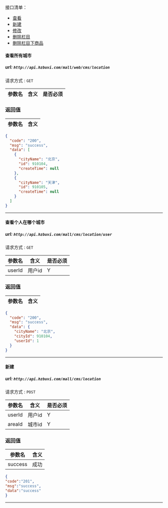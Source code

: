 接口清单：
- [查看](#查看)
- [新建](#新建)
- [修改](#修改)
- [删除栏目](#删除栏目)
- [删除栏目下商品](#删除栏目下商品)


#### 查看所有城市

##### url: `http://api.hzbuvi.com/mall/web/cms/location`
请求方式 : `GET`

参数名    | 含义    | 是否必须
-------|--------|-----

###  返回值

参数名  | 含义
-------------|-------------

```json
{
  "code": "200",
  "msg": "success",
  "data": [
    {
      "cityName": "北京",
      "id": 910104,
      "createTime": null
    },
    {
      "cityName": "天津",
      "id": 910105,
      "createTime": null
    }
  ]
}
```

----------------------------------------


#### 查看个人在哪个城市

##### url: `http://api.hzbuvi.com/mall/cms/location/user`
请求方式 : `GET`

参数名    | 含义    | 是否必须
-------|--------|-----
userId|用户id|Y

###  返回值

参数名  | 含义
-------------|-------------

```json
{
  "code": "200",
  "msg": "success",
  "data": {
    "cityName": "北京",
    "cityId": 910104,
    "userId": 1
  }
}
```

----------------------------------------



#### 新建

##### url: `http://api.hzbuvi.com/mall/cms/location`
请求方式 : `POST`

参数名    | 含义    | 是否必须
-------|--------|-----
userId|用户id|Y
areaId|城市id|Y

###  返回值

参数名  | 含义
-------------|-------------
success|成功
```json
{
"code":"201",
"msg":"success",
"data":"success"
}
```

----------------------------------------



